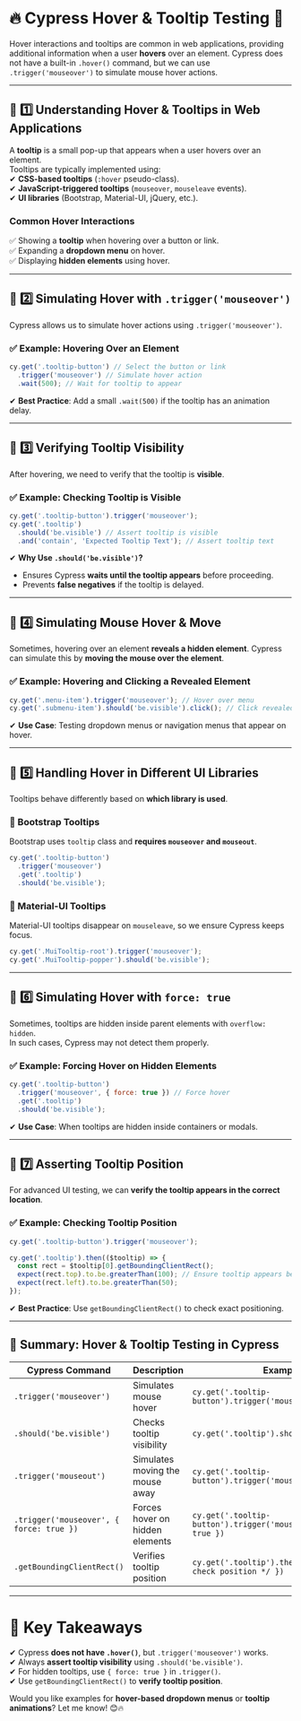 # **🔥 Cypress Hover & Tooltip Testing 🚀**  

Hover interactions and tooltips are common in web applications, providing additional information when a user **hovers** over an element. Cypress does not have a built-in `.hover()` command, but we can use `.trigger('mouseover')` to simulate mouse hover actions.

---

## **📌 1️⃣ Understanding Hover & Tooltips in Web Applications**
A **tooltip** is a small pop-up that appears when a user hovers over an element.  
Tooltips are typically implemented using:  
✔ **CSS-based tooltips** (`:hover` pseudo-class).  
✔ **JavaScript-triggered tooltips** (`mouseover`, `mouseleave` events).  
✔ **UI libraries** (Bootstrap, Material-UI, jQuery, etc.).  

### **Common Hover Interactions**
✅ Showing a **tooltip** when hovering over a button or link.  
✅ Expanding a **dropdown menu** on hover.  
✅ Displaying **hidden elements** using hover.  

---

## **📌 2️⃣ Simulating Hover with `.trigger('mouseover')`**
Cypress allows us to simulate hover actions using `.trigger('mouseover')`.

### **✅ Example: Hovering Over an Element**
```javascript
cy.get('.tooltip-button') // Select the button or link
  .trigger('mouseover') // Simulate hover action
  .wait(500); // Wait for tooltip to appear
```
✔ **Best Practice**: Add a small `.wait(500)` if the tooltip has an animation delay.

---

## **📌 3️⃣ Verifying Tooltip Visibility**
After hovering, we need to verify that the tooltip is **visible**.

### **✅ Example: Checking Tooltip is Visible**
```javascript
cy.get('.tooltip-button').trigger('mouseover');
cy.get('.tooltip')
  .should('be.visible') // Assert tooltip is visible
  .and('contain', 'Expected Tooltip Text'); // Assert tooltip text
```
✔ **Why Use `.should('be.visible')`?**  
- Ensures Cypress **waits until the tooltip appears** before proceeding.  
- Prevents **false negatives** if the tooltip is delayed.

---

## **📌 4️⃣ Simulating Mouse Hover & Move**
Sometimes, hovering over an element **reveals a hidden element**. Cypress can simulate this by **moving the mouse over the element**.

### **✅ Example: Hovering and Clicking a Revealed Element**
```javascript
cy.get('.menu-item').trigger('mouseover'); // Hover over menu
cy.get('.submenu-item').should('be.visible').click(); // Click revealed item
```
✔ **Use Case**: Testing dropdown menus or navigation menus that appear on hover.

---

## **📌 5️⃣ Handling Hover in Different UI Libraries**
Tooltips behave differently based on **which library is used**.

### **🔹 Bootstrap Tooltips**
Bootstrap uses `tooltip` class and **requires `mouseover` and `mouseout`**.
```javascript
cy.get('.tooltip-button')
  .trigger('mouseover')
  .get('.tooltip')
  .should('be.visible');
```

### **🔹 Material-UI Tooltips**
Material-UI tooltips disappear on `mouseleave`, so we ensure Cypress keeps focus.
```javascript
cy.get('.MuiTooltip-root').trigger('mouseover');
cy.get('.MuiTooltip-popper').should('be.visible');
```

---

## **📌 6️⃣ Simulating Hover with `force: true`**
Sometimes, tooltips are hidden inside parent elements with `overflow: hidden`.  
In such cases, Cypress may not detect them properly.

### **✅ Example: Forcing Hover on Hidden Elements**
```javascript
cy.get('.tooltip-button')
  .trigger('mouseover', { force: true }) // Force hover
  .get('.tooltip')
  .should('be.visible');
```
✔ **Use Case**: When tooltips are hidden inside containers or modals.

---

## **📌 7️⃣ Asserting Tooltip Position**
For advanced UI testing, we can **verify the tooltip appears in the correct location**.

### **✅ Example: Checking Tooltip Position**
```javascript
cy.get('.tooltip-button').trigger('mouseover');

cy.get('.tooltip').then(($tooltip) => {
  const rect = $tooltip[0].getBoundingClientRect();
  expect(rect.top).to.be.greaterThan(100); // Ensure tooltip appears below button
  expect(rect.left).to.be.greaterThan(50);
});
```
✔ **Best Practice**: Use `getBoundingClientRect()` to check exact positioning.

---

## **📌 Summary: Hover & Tooltip Testing in Cypress**
| Cypress Command | Description | Example |
|----------------|-------------|---------|
| `.trigger('mouseover')` | Simulates mouse hover | `cy.get('.tooltip-button').trigger('mouseover')` |
| `.should('be.visible')` | Checks tooltip visibility | `cy.get('.tooltip').should('be.visible')` |
| `.trigger('mouseout')` | Simulates moving the mouse away | `cy.get('.tooltip-button').trigger('mouseout')` |
| `.trigger('mouseover', { force: true })` | Forces hover on hidden elements | `cy.get('.tooltip-button').trigger('mouseover', { force: true })` |
| `.getBoundingClientRect()` | Verifies tooltip position | `cy.get('.tooltip').then(($el) => { /* check position */ })` |

---

# **🚀 Key Takeaways**
✔ Cypress **does not have `.hover()`**, but `.trigger('mouseover')` works.  
✔ Always **assert tooltip visibility** using `.should('be.visible')`.  
✔ For hidden tooltips, use `{ force: true }` in `.trigger()`.  
✔ Use `getBoundingClientRect()` to **verify tooltip position**.  

Would you like examples for **hover-based dropdown menus** or **tooltip animations**? Let me know! 😊🔥